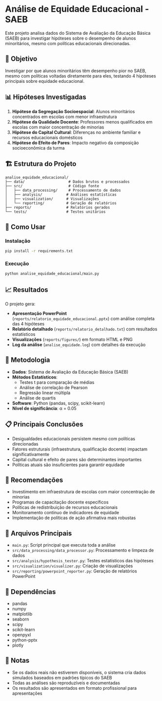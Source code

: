 # Análise de Equidade Educacional - SAEB

Este projeto analisa dados do Sistema de Avaliação da Educação Básica (SAEB) para investigar hipóteses sobre o desempenho de alunos minoritários, mesmo com políticas educacionais direcionadas.

## 🎯 Objetivo

Investigar por que alunos minoritários têm desempenho pior no SAEB, mesmo com políticas voltadas diretamente para eles, testando 4 hipóteses principais sobre equidade educacional.

## 📊 Hipóteses Investigadas

1. **Hipótese da Segregação Socioespacial**: Alunos minoritários concentrados em escolas com menor infraestrutura
2. **Hipótese da Qualidade Docente**: Professores menos qualificados em escolas com maior concentração de minorias
3. **Hipótese do Capital Cultural**: Diferenças no ambiente familiar e recursos educacionais domésticos
4. **Hipótese do Efeito de Pares**: Impacto negativo da composição socioeconômica da turma

## 🏗️ Estrutura do Projeto

```
analise_equidade_educacional/
├── data/                    # Dados brutos e processados
├── src/                     # Código fonte
│   ├── data_processing/     # Processamento de dados
│   ├── analysis/           # Análises estatísticas
│   ├── visualization/      # Visualizações
│   └── reporting/          # Geração de relatórios
├── reports/                # Relatórios gerados
└── tests/                  # Testes unitários
```

## 🚀 Como Usar

### Instalação

```bash
pip install -r requirements.txt
```

### Execução

```bash
python analise_equidade_educacional/main.py
```

## 📈 Resultados

O projeto gera:

- **Apresentação PowerPoint** (`reports/relatorio_equidade_educacional.pptx`) com análise completa das 4 hipóteses
- **Relatório detalhado** (`reports/relatorio_detalhado.txt`) com resultados estatísticos
- **Visualizações** (`reports/figures/`) em formato HTML e PNG
- **Log da análise** (`analise_equidade.log`) com detalhes da execução

## 🔬 Metodologia

- **Dados**: Sistema de Avaliação da Educação Básica (SAEB)
- **Métodos Estatísticos**:
  - Testes t para comparação de médias
  - Análise de correlação de Pearson
  - Regressão linear múltipla
  - Análise de quartis
- **Software**: Python (pandas, scipy, scikit-learn)
- **Nível de significância**: α = 0.05

## 📋 Principais Conclusões

- Desigualdades educacionais persistem mesmo com políticas direcionadas
- Fatores estruturais (infraestrutura, qualificação docente) impactam significativamente
- Capital cultural e efeito de pares são determinantes importantes
- Políticas atuais são insuficientes para garantir equidade

## 🎯 Recomendações

- Investimento em infraestrutura de escolas com maior concentração de minorias
- Programas de capacitação docente específicos
- Políticas de redistribuição de recursos educacionais
- Monitoramento contínuo de indicadores de equidade
- Implementação de políticas de ação afirmativa mais robustas

## 📁 Arquivos Principais

- `main.py`: Script principal que executa toda a análise
- `src/data_processing/data_processor.py`: Processamento e limpeza de dados
- `src/analysis/hypothesis_tester.py`: Testes estatísticos das hipóteses
- `src/visualization/visualizer.py`: Criação de visualizações
- `src/reporting/powerpoint_reporter.py`: Geração de relatórios PowerPoint

## 🔧 Dependências

- pandas
- numpy
- matplotlib
- seaborn
- scipy
- scikit-learn
- openpyxl
- python-pptx
- plotly

## 📝 Notas

- Se os dados reais não estiverem disponíveis, o sistema cria dados simulados baseados em padrões típicos do SAEB
- Todas as análises são reproduzíveis e documentadas
- Os resultados são apresentados em formato profissional para apresentações
